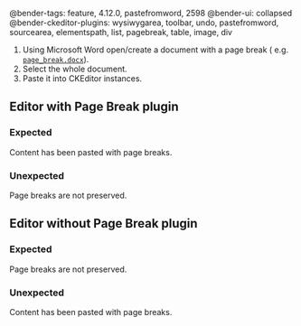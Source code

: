 @bender-tags: feature, 4.12.0, pastefromword, 2598
@bender-ui: collapsed
@bender-ckeditor-plugins: wysiwygarea, toolbar, undo, pastefromword, sourcearea, elementspath, list, pagebreak, table,
image, div

1. Using Microsoft Word open/create a document with a page break (
   e.g. [`page_break.docx`](%BASE_PATH%/plugins/pastefromword/manual/_assets/page_break.docx)).
1. Select the whole document.
1. Paste it into CKEditor instances.

## Editor with Page Break plugin

### Expected

Content has been pasted with page breaks.

### Unexpected

Page breaks are not preserved.

## Editor without Page Break plugin

### Expected

Page breaks are not preserved.

### Unexpected

Content has been pasted with page breaks.
